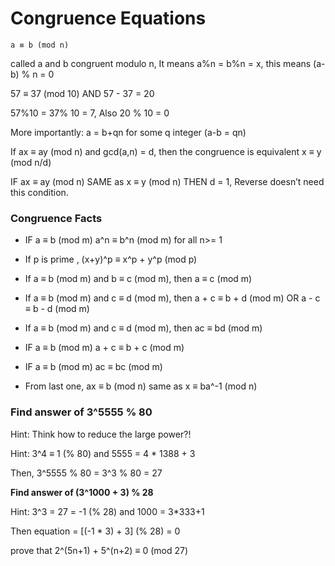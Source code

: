 # Congruence Equations

`a ≡ b (mod n)`

called a and b congruent modulo n, It means a%n = b%n = x, this means (a-b) % n = 0

57 ≡ 37 (mod 10) AND 57 - 37 = 20

57%10 = 37% 10 = 7, Also 20 % 10 = 0

More importantly: a = b+qn for some q integer (a-b = qn)

If ax ≡ ay (mod n) and gcd(a,n) = d, then the congruence is equivalent x ≡ y (mod n/d)

IF ax ≡ ay (mod n) SAME as x ≡ y (mod n) THEN d = 1, Reverse doesn’t need this condition.

### Congruence Facts

- IF a ≡ b (mod m)  a^n ≡ b^n (mod m) for all  n>= 1

- If p is prime , (x+y)^p ≡ x^p + y^p (mod p)

- If a ≡ b (mod m) and b ≡ c (mod m), then a ≡ c (mod m)

- If a ≡ b (mod m) and c ≡ d (mod m), then a + c ≡ b + d (mod m) OR a - c ≡ b - d (mod m)

- If a ≡ b (mod m) and c ≡ d (mod m), then ac ≡ bd (mod m) 

- IF a ≡ b (mod m)  a + c ≡ b + c (mod m) 

- IF a ≡ b (mod m)  ac ≡ bc (mod m) 

- From last one, ax ≡ b (mod n) same as x ≡ ba^-1 (mod n) 

### Find answer of 3^5555 % 80

Hint: Think how to reduce the large power?!

Hint: 3^4 ≡ 1 (% 80) and 5555 = 4 * 1388 + 3

Then, 3^5555 % 80 = 3^3 % 80 = 27

**Find answer of (3^1000 + 3) % 28**

Hint: 3^3 = 27 = -1 (% 28) and 1000 = 3*333+1

Then equation = [(-1 * 3) + 3] (% 28) = 0

prove that 2^(5n+1) + 5^(n+2) ≡ 0 (mod 27)
